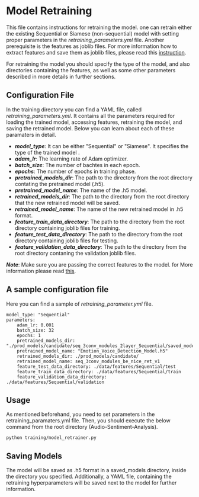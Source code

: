 # Model Retraining

This file contains instructions for retraining the model. one can retrain either the existing Sequential or Siamese (non-sequential) model with setting proper parameters in the _retraining_parameters.yml_ file.
Another prerequisite is the features as joblib files. For more information how to extract features and save them as joblib files, please read this [instruction](/docs/feature_Extraction.md).

For retraining the model you should specify the type of the model, and also directories containing the features, as well as some other parameters described in more details in further sections.


## Configuration File

In the training directory you can find a YAML file, called _retraining_parameters.yml_. It contains all the parameters required for loading the trained  model, accessing features, retraining the model, and saving the retrained model. Below you can learn about each of these paramaters in detail.

 -  ***model_type***: It can be either "Sequential" or "Siamese". It specifies the type of the trained model .
 -  ***adam_lr***: The learning rate of Adam optimizer.
 -  ***batch_size***: The number of bachtes in each epoch.
 -  ***epochs***: The number of epochs in training phase.
 -  ***pretrained_models_dir***: The path to the directory from the root directory contating the pretrained model (.h5).
 -  ***pretrained_model_name***: The name of the .h5 model.
 -   ***retrained_models_dir***: The path to the directory from the root directory that the new retrained model will be saved.
 -  ***retrained_model_name***: The name of the new retrained model  in .h5 format.
 -  ***feature_train_data_directory***: The path to the directory from the root directory  containing joblib files for  training.
 -  ***feature_test_data_directory***: The path to the directory from the root directory  containing joblib files for testing.
 -  ***feature_validation_data_directory***: The path to the directory from the root directory contaning the validation joblib files.
 
 ***Note***: Make sure you are passing the correct features to the model. for More information please read [this](/docs/feature_Extraction.md).

## A sample configuration file
Here you can find a sample of *retraining_parameter.yml* file.

    
    model_type: "Sequential"
	parameters:		
		adam_lr: 0.001
		batch_size: 32
		epochs: 1
		pretrained_models_dir: "./prod_models/candidate/seq_3conv_modules_2layer_Sequential/saved_models"
		pretrained_model_name: "Emotion_Voice_Detection_Model.h5"
		retrained_models_dir: ./prod_models/candidate/
		retrained_model_name: seq_3conv_modules_be_nice_ret_v1
		feature_test_data_directory: ./data/features/Sequential/test
		feature_train_data_directory: ./data/features/Sequential/train
		feature_validation_data_directory: ./data/features/Sequential/validation
	

## Usage

As mentioned beforehand, you need to set parameters in the retraining_paramaters.yml file. Then, you should execute the below command from the root directory (Audio-Sentiment-Analysis).

    python training/model_retrainer.py

## Saving Models
The model will be saved as .h5 format in a saved_models directory, inside the directory you specified. Additionally, a YAML file, containing the retraining hyperparameters will be saved next to the model for further information.


